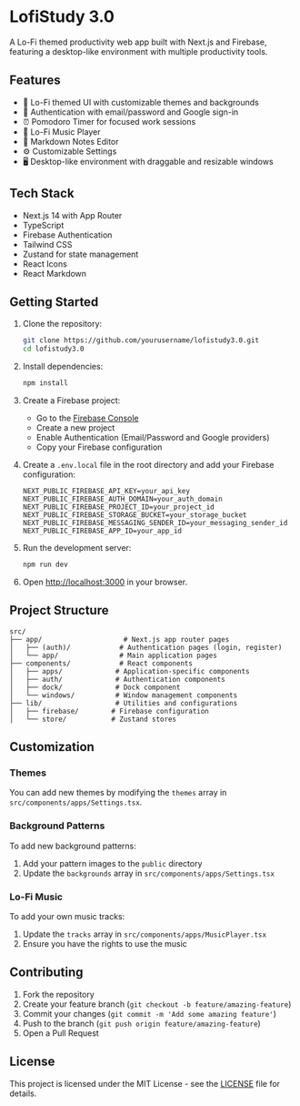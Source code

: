 # LofiStudy 3.0

A Lo-Fi themed productivity web app built with Next.js and Firebase, featuring a desktop-like environment with multiple productivity tools.

## Features

- 🎨 Lo-Fi themed UI with customizable themes and backgrounds
- 🔐 Authentication with email/password and Google sign-in
- ⏰ Pomodoro Timer for focused work sessions
- 🎵 Lo-Fi Music Player
- 📝 Markdown Notes Editor
- ⚙️ Customizable Settings
- 🖥️ Desktop-like environment with draggable and resizable windows

## Tech Stack

- Next.js 14 with App Router
- TypeScript
- Firebase Authentication
- Tailwind CSS
- Zustand for state management
- React Icons
- React Markdown

## Getting Started

1. Clone the repository:
   ```bash
   git clone https://github.com/yourusername/lofistudy3.0.git
   cd lofistudy3.0
   ```

2. Install dependencies:
   ```bash
   npm install
   ```

3. Create a Firebase project:
   - Go to the [Firebase Console](https://console.firebase.google.com/)
   - Create a new project
   - Enable Authentication (Email/Password and Google providers)
   - Copy your Firebase configuration

4. Create a `.env.local` file in the root directory and add your Firebase configuration:
   ```
   NEXT_PUBLIC_FIREBASE_API_KEY=your_api_key
   NEXT_PUBLIC_FIREBASE_AUTH_DOMAIN=your_auth_domain
   NEXT_PUBLIC_FIREBASE_PROJECT_ID=your_project_id
   NEXT_PUBLIC_FIREBASE_STORAGE_BUCKET=your_storage_bucket
   NEXT_PUBLIC_FIREBASE_MESSAGING_SENDER_ID=your_messaging_sender_id
   NEXT_PUBLIC_FIREBASE_APP_ID=your_app_id
   ```

5. Run the development server:
   ```bash
   npm run dev
   ```

6. Open [http://localhost:3000](http://localhost:3000) in your browser.

## Project Structure

```
src/
├── app/                    # Next.js app router pages
│   ├── (auth)/            # Authentication pages (login, register)
│   └── app/               # Main application pages
├── components/            # React components
│   ├── apps/             # Application-specific components
│   ├── auth/             # Authentication components
│   ├── dock/             # Dock component
│   └── windows/          # Window management components
├── lib/                  # Utilities and configurations
│   ├── firebase/        # Firebase configuration
│   └── store/           # Zustand stores
```

## Customization

### Themes
You can add new themes by modifying the `themes` array in `src/components/apps/Settings.tsx`.

### Background Patterns
To add new background patterns:
1. Add your pattern images to the `public` directory
2. Update the `backgrounds` array in `src/components/apps/Settings.tsx`

### Lo-Fi Music
To add your own music tracks:
1. Update the `tracks` array in `src/components/apps/MusicPlayer.tsx`
2. Ensure you have the rights to use the music

## Contributing

1. Fork the repository
2. Create your feature branch (`git checkout -b feature/amazing-feature`)
3. Commit your changes (`git commit -m 'Add some amazing feature'`)
4. Push to the branch (`git push origin feature/amazing-feature`)
5. Open a Pull Request

## License

This project is licensed under the MIT License - see the [LICENSE](LICENSE) file for details.
